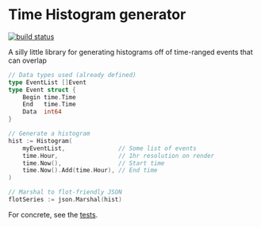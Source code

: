 # Time Histogram generator

[![build status](https://secure.travis-ci.org/jamesharr/timehistogram.png)](http://travis-ci.org/jamesharr/timehistogram)

A silly little library for generating histograms off of time-ranged events that can overlap

```go
// Data types used (already defined)
type EventList []Event
type Event struct {
    Begin time.Time
    End   time.Time
    Data  int64
}

// Generate a histogram
hist := Histogram(
    myEventList,               // Some list of events
    time.Hour,                 // 1hr resolution on render
    time.Now(),                // Start time
    time.Now().Add(time.Hour), // End time
)

// Marshal to flot-friendly JSON
flotSeries := json.Marshal(hist)
```

For concrete, see the [tests](https://github.com/jamesharr/timehistogram/tree/master/histogram_test.go).

